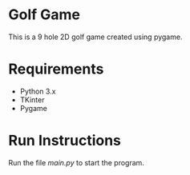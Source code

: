 # Golf Game

This is a 9 hole 2D golf game created using pygame. 

# Requirements
- Python 3.x
- TKinter
- Pygame


# Run Instructions
Run the file *main.py* to start the program.


